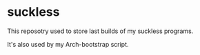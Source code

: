 # suckless

This reposotry used to store last builds of my suckless programs.

It's also used by my Arch-bootstrap script.
